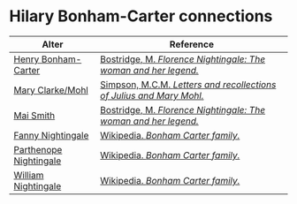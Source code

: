 # Hilary Bonham-Carter connections
| Alter  | Reference|
| ------------- |------------- |
| [Henry Bonham-Carter](https://github.com/altealo/HenryBonhamCarter/blob/master/README.md)  |[Bostridge, M. *Florence Nightingale: The woman and her legend.*](https://books.google.co.uk/books?id=OsCiBgAAQBAJ&lpg=PR334&pg=PP1#v=onepage&q&f=false)|
| [Mary Clarke/Mohl](https://github.com/altealo/MaryClarke/blob/master/README.md)  |[Simpson, M.C.M. *Letters and recollections of Julius and Mary Mohl.*](https://archive.org/stream/lettersrecollect00simpiala/lettersrecollect00simpiala_djvu.txt)|
| [Mai Smith](https://github.com/altealo/MaiSmith/blob/master/README.md)   |[Bostridge, M. *Florence Nightingale: The woman and her legend.*](https://books.google.co.uk/books?id=OsCiBgAAQBAJ&lpg=PR334&pg=PP1#v=onepage&q&f=false)|
| [Fanny Nightingale](https://github.com/altealo/FannyNightingale/blob/master/README.md)  |[Wikipedia. *Bonham Carter family.*](https://en.wikipedia.org/wiki/Bonham_Carter_family)|
| [Parthenope Nightingale](https://github.com/altealo/ParthenopeNightingale/blob/master/README.md)  |[Wikipedia. *Bonham Carter family.*](https://en.wikipedia.org/wiki/Bonham_Carter_family)|
| [William Nightingale](https://github.com/altealo/WilliamNightingale/blob/master/README.md)  |[Wikipedia. *Bonham Carter family.*](https://en.wikipedia.org/wiki/Bonham_Carter_family)|

